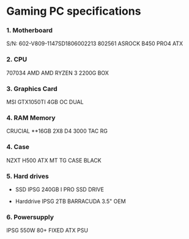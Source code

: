 # Gaming PC specifications

### 1. Motherboard
S/N: 602-V809-1147SD1806002213	802561	ASROCK B450 PRO4 ATX

### 2. CPU
707034	AMD AMD RYZEN 3 2200G BOX

### 3. Graphics Card
MSI GTX1050TI 4GB OC DUAL

### 4.  RAM Memory
CRUCIAL **16GB 2X8 D4 3000 TAC RG

### 4. Case
NZXT H500 ATX MT TG CASE BLACK

### 5. Hard drives
  - SSD
    IPSG 240GB I PRO SSD DRIVE

  - Harddrive
    IPSG 2TB BARRACUDA 3.5" OEM

### 6. Powersupply  
IPSG 550W 80+ FIXED ATX PSU


